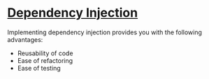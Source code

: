 # [Dependency Injection](https://developer.android.com/training/dependency-injection)
Implementing dependency injection provides you with the following advantages:
- Reusability of code
- Ease of refactoring
- Ease of testing
